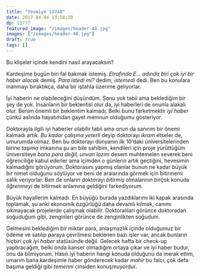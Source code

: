 ```yaml
---
title: "Yevmiye 13748"
date: 2017-04-04 13:58:20
dp: 13777
featured_image: "/images/header-48.jpg"
images: ["/images/header-48.jpg"]
draft: true
tags: []
---
```


Bu klişeler içinde kendini nasıl arayacaksın?

Kardeşime bugün biri fal bakmak istemiş. *Etrafında E... adında biri çok iyi bir
haber alacak* demiş. *Para istedi mi?* dedim, *istemedi* dedi. Ben bu konulara
inanmayı bıraktıkça, daha bir iştahla üzerime geliyorlar.

İyi haberin ne olabileceğini düşündüm. Sonu yok tabii ama beklediğim bir şey de
yok. İnsanların bir beklentisi olur da, iyi haberleri de onunla alakalı
olur. Benim önemli bir beklentim kalmadı. Belki bunu farketmektir *iyi haber*
çünkü aslında hayatımdan gayet memnun olduğumu gösteriyor. 

Doktorayla ilgili iyi haberler olabilir tabii ama onun da sanırım bir önemi
kalmadı artık. *Bu kadar çalışma yeterli* deyip doktorayı *ikram* etseler de,
umurumda olmaz. Ben bu doktorayı dünyanın ilk 10'daki üniversitelerinden birine
*taşıma* imkanına şu an bile sahibim, kendileri için proje yürüttüğüm
üniversiteye *bana para değil, unvan lazım* desem muhtemelen severek beni
öğrenciliğe kabul ederler ama içimden o günlerin artık geçtiğini, hevesimin
kalmadığını görüyorum. Doktorasını yapmış olanlar bunun ne kadar büyük bir nimet
olduğunu söylüyor ve beni de aralarında görmek için bitirmemi salık
veriyorlar. Ben de onların doktorayı *bitirmiş* olmalarının birçok konuda
*öğrenmeyi* de bitirmek anlamına geldiğini farkediyorum.

Büyük hayallerim kalmadı. En büyüğü burada yazdıklarımı iki kapak arasında
toplamak, şu anki ekonomik özgürlüğü daha devamlı kılmak, canımı sıkmayacak
projelerde çalışmak olabilir. Doktoralıları görünce doktoradan soğuduğum gibi,
zenginleri görünce de zenginlikten soğudum.

Gelmesini beklediğim bir miktar para, anlaşmazlık içinde olduğumuz bir ödeme ve
satılıp paraya çevrilmesi beklenen bazı işler var, ancak bunların hiçbiri *çok
iyi haber* statüsünde değil. Gelecek hafta bir check-up yaptıracağım, belki onda
kanser olmadığım ortaya çıkar ve iyi haber budur, onu da bilmiyorum. Hasılı iyi
haberin hangi konuda olduğunu da merak ettim, umarım bana kardeşimle haber
gönderecek kadar *mahir* bu falcı, çok defa başıma geldiği gibi *temenni*
cinsiden konuşmuyordur.



